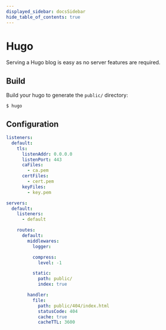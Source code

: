 ```yaml
---
displayed_sidebar: docsSidebar
hide_table_of_contents: true
---
```


# Hugo

Serving a Hugo blog is easy as no server features are required.

## Build

Build your hugo to generate the `public/` directory:

    $ hugo

## Configuration

```yaml
listeners:
  default:
    tls:
      listenAddr: 0.0.0.0
      listenPort: 443
      caFiles:
        - ca.pem
      certFiles:
        - cert.pem
      keyFiles:
        - key.pem

servers:
  default:
    listeners:
      - default

    routes:
      default:
        middlewares:
          logger:

          compress:
            level: -1

          static:
            path: public/
            index: true

        handler:
          file:
            path: public/404/index.html
            statusCode: 404
            cache: true
            cacheTTL: 3600
```
